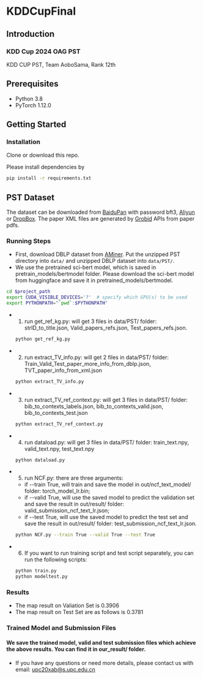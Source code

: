 # KDDCupFinal
## Introduction
### KDD Cup 2024 OAG PST
KDD CUP PST, Team AoboSama, Rank 12th

## Prerequisites
- Python 3.8
- PyTorch 1.12.0

## Getting Started
### Installation

Clone or download this repo.

Please install dependencies by

```bash
pip install -r requirements.txt
```

## PST Dataset
The dataset can be downloaded from [BaiduPan](https://pan.baidu.com/s/1I_HZXBx7U0UsRHJL5JJagw?pwd=bft3) with password bft3, [Aliyun](https://open-data-set.oss-cn-beijing.aliyuncs.com/oag-benchmark/kddcup-2024/PST/PST.zip) or [DropBox](https://www.dropbox.com/scl/fi/namx1n55xzqil4zbkd5sv/PST.zip?rlkey=impcbm2acqmqhurv2oj0xxysx&dl=1).
The paper XML files are generated by [Grobid](https://grobid.readthedocs.io/en/latest/Introduction/) APIs from paper pdfs.

### Running Steps

- First, download DBLP dataset from [AMiner](https://opendata.aminer.cn/dataset/DBLP-Citation-network-V16.zip).
Put the unzipped PST directory into ``data/`` and unzipped DBLP dataset into ``data/PST/``.
- We use the pretrained sci-bert model, which is saved in pretrain_models/bertmodel folder. Please download the sci-bert model from huggingface and save it in pretrained_models/bertmodel.

```bash
cd $project_path
export CUDA_VISIBLE_DEVICES='?'  # specify which GPU(s) to be used
export PYTHONPATH="`pwd`:$PYTHONPATH"
```
- 1. run get_ref_kg.py: will get 3 files in data/PST/ folder: strID_to_title.json, Valid_papers_refs.json, Test_papers_refs.json.
  ```bash
  python get_ref_kg.py
  ```
- 2. run extract_TV_info.py: will get 2 files in data/PST/ folder: Train_Valid_Test_paper_more_info_from_dblp.json, TVT_paper_info_from_xml.json
  ```bash
  python extract_TV_info.py
  ```
- 3. run extract_TV_ref_context.py: will get 3 files in data/PST/ folder: bib_to_contexts_labels.json, bib_to_contexts_valid.json, bib_to_contexts_test.json
  ```bash
  python extract_TV_ref_context.py
  ```
- 4. run dataload.py: will get 3 files in data/PST/ folder: train_text.npy, valid_text.npy, test_text.npy
  ```bash
  python dataload.py
  ```
- 5. run NCF.py: there are three arguments: 
    - if --train True, will train and save the model in out/ncf_text_model/ folder: torch_model_lr.bin; 
    - if --valid True, will use the saved model to predict the validation set and save the result in out/result/ folder: valid_submission_ncf_text_lr.json;
    - if --test True, will use the saved model to predict the test set and save the result in out/result/ folder: test_submission_ncf_text_lr.json.
  ```bash
  python NCF.py --train True --valid True --test True
  ```
- 6. If you want to run training script and test script separately, you can run the following scripts:
  ```bash
  python train.py
  python modeltest.py
  ```
  
### Results
- The map result on Valiation Set is 0.3906  
- The map result on Test Set are as follows is 0.3781

### Trained Model and Submission Files
#### We save the trained model, valid and test submission files which achieve the above results. You can find it in our_result/ folder.
- If you have any questions or need more details, please contact us with email: upc20xab@s.upc.edu.cn